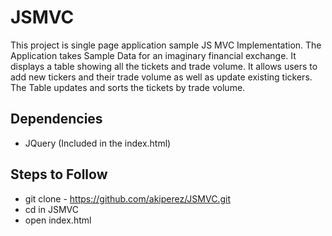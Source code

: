 # JSMVC

This project is single page application sample JS MVC Implementation.
The Application takes Sample Data for an imaginary financial exchange.
It displays a table showing all the tickets and trade volume.
It allows users to add new tickers and their trade volume as well as update existing tickers.
The Table updates and sorts the tickets by trade volume.

## Dependencies

- JQuery (Included in the index.html)

## Steps to Follow

- git clone - https://github.com/akiperez/JSMVC.git
- cd in JSMVC
- open index.html


